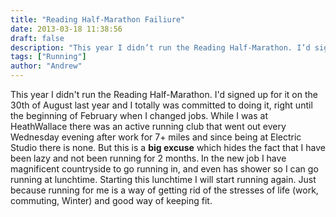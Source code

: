 ```yaml
---
title: "Reading Half-Marathon Failiure"
date: 2013-03-18 11:38:56
draft: false
description: "This year I didn’t run the Reading Half-Marathon. I’d signed up for it on the 30th of August last year and I totally was committed to doing it, right until the beginning of February when I changed jobs."
tags: ["Running"]
author: "Andrew"
---
```


This year I didn't run the Reading Half-Marathon. I'd signed up for it on the 30th of August last year and I totally was committed to doing it, right until the beginning of February when I changed jobs. While I was at HeathWallace there was an active running club that went out every Wednesday evening after work for 7+ miles and since being at Electric Studio there is none. But this is a **big excuse** which hides the fact that I have been lazy and not been running for 2 months. In the new job I have magnificent countryside to go running in, and even has shower so I can go running at lunchtime. Starting this lunchtime I will start running again. Just because running for me is a way of getting rid of the stresses of life (work, commuting, Winter) and good way of keeping fit.
